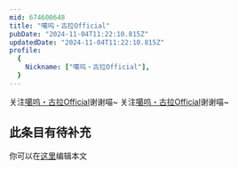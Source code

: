 ```yaml
---
mid: 674600648
title: "噶呜・古拉Official"
pubDate: "2024-11-04T11:22:10.815Z"
updatedDate: "2024-11-04T11:22:10.815Z"
profile:
  {
    Nickname: ["噶呜・古拉Official"],
  }
---
```


关注[噶呜・古拉Official](https://space.bilibili.com/674600648)谢谢喵~ 关注[噶呜・古拉Official](https://space.bilibili.com/674600648)谢谢喵~

## 此条目有待补充
你可以在[这里](https://github.com/Yuhanawa/VTuber.ICU/edit/master/src/content/v/噶呜・古拉Official/index.md)编辑本文
